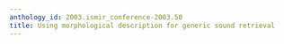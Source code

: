 ```yaml
---
anthology_id: 2003.ismir_conference-2003.50
title: Using morphological description for generic sound retrieval
---
```

